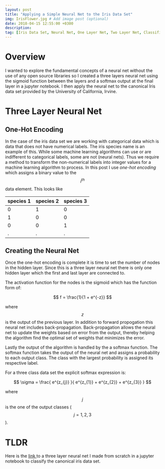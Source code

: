 ```yaml
---
layout: post
title: "Applying a Simple Neural Net to the Iris Data Set"
img: IrisFlower.jpg # Add image post (optional)
date: 2018-04-15 12:55:00 +0300
description:  
tag: [Iris Data Set, Neural Net, One Layer Net, Two Layer Net, Classification, Python, Multivariate Data]
---
```


# Overview

I wanted to explore the fundamental concepts of a neural net without the use of any open source libraries so I created a three layers neural net using the sigmoid function between the layers and a softmax output at the final layer in a jupyter notebook. I then apply the neural net to the canonical Iris data set provided by the University of California, Irvine.


# Three Layer Neural Net

## One-Hot Encoding

In the case of the iris data set we are working with categorical data which is data that does not have numerical labels. The iris species name is an example of this. While some machine learning algorithms can use or are indifferent to categorical labels, some are not (neural nets).
Thus we require a method to transform the non-numerical labels into integer values for a machine learning algorithm to process. In this post I use <i> one-hot encoding </i> which assigns a binary value to the $$i^{th}$$ data element. This looks like

| species 1 | species 2 | species 3 |
|-----------| ----------| ----------|
|  0        |  1        | 0         |
|  1        |  0        | 0         |
|  0        |  0        | 1         |
|  .        |  .        | .         |


## Creating the Neural Net

Once the one-hot encoding is complete it is time to set the number of nodes in the hidden layer. Since this is a three layer neural net there is only one hidden layer which the first and last layer are connected to.

The activation function for the nodes is the sigmoid which has the function form of:

$$ f = \frac{1}{1 + e^{-z}} $$

where $$z$$ is the output of the previous layer. In addition to forward propogation this neural net includes back-propagation. Back-propagation allows the neural net to update the weights based on error from the output, thereby helping the algorithm find the optimal set of weights that minimizes the error.

Lastly the output of the algorithm is handled by the a softmax function. The softmax function takes the output of the neural net and assigns a probability to each output class. The class with the largest probability is assigned its respective label.

For a three class data set the explicit softmax expression is:

$$ \sigma  = \frac{ e^{z_{j}} }{ e^{z_{1}} +  e^{z_{2}} +  e^{z_{3}} } $$

where $$j$$ is the one of the output classes ($$ j =1, 2, 3 $$ ).

# TLDR

Here is the <a href="https://github.com/kuantumlad/machine_learning/blob/master/classification/iris_nn.ipynb"> link </a> to a three layer neural net I made from scratch in a jupyter notebook to classify the canonical iris data set.
